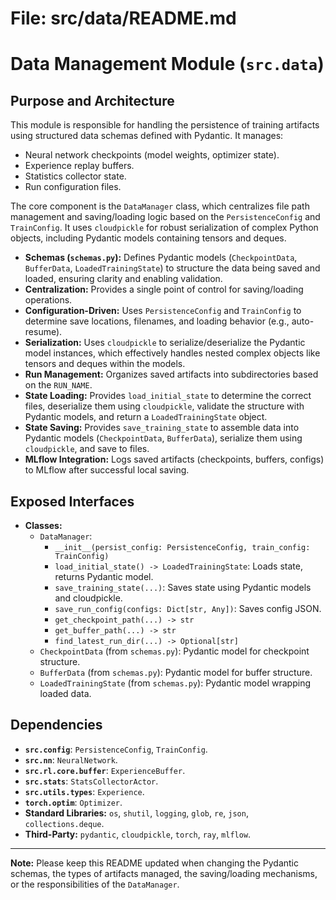 # File: src/data/README.md
# Data Management Module (`src.data`)

## Purpose and Architecture

This module is responsible for handling the persistence of training artifacts using structured data schemas defined with Pydantic. It manages:

-   Neural network checkpoints (model weights, optimizer state).
-   Experience replay buffers.
-   Statistics collector state.
-   Run configuration files.

The core component is the `DataManager` class, which centralizes file path management and saving/loading logic based on the `PersistenceConfig` and `TrainConfig`. It uses `cloudpickle` for robust serialization of complex Python objects, including Pydantic models containing tensors and deques.

-   **Schemas (`schemas.py`):** Defines Pydantic models (`CheckpointData`, `BufferData`, `LoadedTrainingState`) to structure the data being saved and loaded, ensuring clarity and enabling validation.
-   **Centralization:** Provides a single point of control for saving/loading operations.
-   **Configuration-Driven:** Uses `PersistenceConfig` and `TrainConfig` to determine save locations, filenames, and loading behavior (e.g., auto-resume).
-   **Serialization:** Uses `cloudpickle` to serialize/deserialize the Pydantic model instances, which effectively handles nested complex objects like tensors and deques within the models.
-   **Run Management:** Organizes saved artifacts into subdirectories based on the `RUN_NAME`.
-   **State Loading:** Provides `load_initial_state` to determine the correct files, deserialize them using `cloudpickle`, validate the structure with Pydantic models, and return a `LoadedTrainingState` object.
-   **State Saving:** Provides `save_training_state` to assemble data into Pydantic models (`CheckpointData`, `BufferData`), serialize them using `cloudpickle`, and save to files.
-   **MLflow Integration:** Logs saved artifacts (checkpoints, buffers, configs) to MLflow after successful local saving.

## Exposed Interfaces

-   **Classes:**
    -   `DataManager`:
        -   `__init__(persist_config: PersistenceConfig, train_config: TrainConfig)`
        -   `load_initial_state() -> LoadedTrainingState`: Loads state, returns Pydantic model.
        -   `save_training_state(...)`: Saves state using Pydantic models and cloudpickle.
        -   `save_run_config(configs: Dict[str, Any])`: Saves config JSON.
        -   `get_checkpoint_path(...) -> str`
        -   `get_buffer_path(...) -> str`
        -   `find_latest_run_dir(...) -> Optional[str]`
    -   `CheckpointData` (from `schemas.py`): Pydantic model for checkpoint structure.
    -   `BufferData` (from `schemas.py`): Pydantic model for buffer structure.
    -   `LoadedTrainingState` (from `schemas.py`): Pydantic model wrapping loaded data.

## Dependencies

-   **`src.config`**: `PersistenceConfig`, `TrainConfig`.
-   **`src.nn`**: `NeuralNetwork`.
-   **`src.rl.core.buffer`**: `ExperienceBuffer`.
-   **`src.stats`**: `StatsCollectorActor`.
-   **`src.utils.types`**: `Experience`.
-   **`torch.optim`**: `Optimizer`.
-   **Standard Libraries:** `os`, `shutil`, `logging`, `glob`, `re`, `json`, `collections.deque`.
-   **Third-Party:** `pydantic`, `cloudpickle`, `torch`, `ray`, `mlflow`.

---

**Note:** Please keep this README updated when changing the Pydantic schemas, the types of artifacts managed, the saving/loading mechanisms, or the responsibilities of the `DataManager`.